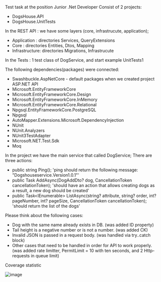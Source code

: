 Test task at the position Junior .Net Developer
Consist of 2 projects:
  - DogsHouse.API
  - DogsHouse.UnitTests
    
In the REST API : we have some layers (core, infrastrucute, application);
  - Application : directories Services, QueryExtensions
  - Core : directories Entities, Dtos, Mapping
  - Infrastructure: directories Migrations, Infrastrucute
    
In the Tests : 1 test class of DogService, and start example UnitTests1

The following dependencies(packages) were connected:
  - Swashbuckle.AspNetCore - default packages when we created project ASP.NET API
  - Microsoft.EntityFrameworkCore
  - Microsoft.EntityFrameworkCore.Design
  - Microsoft.EntityFrameworkCore.InMemory
  - Microsoft.EntityFrameworkCore.Relational
  - Npgsql.EntityFrameworkCore.PostgreSQL
  - Npgsql
  - AutoMapper.Extensions.Microsoft.DependencyInjection
  - NUnit
  - NUnit.Analyzers
  - NUnit3TestAdapter
  - Microsoft.NET.Test.Sdk
  - Moq

In the project we have the main service that called DogService;
There are three actions:
  - public string Ping(); 'ping should return the following message: "Dogshouseservice.Version1.0.1"'
  - public Task<Dog> AddAsync(DogAddDto? dog, CancellationToken cancellationToken); 'should have an action that allows creating dogs as a result, a new dog should be created'
  - public Task<IEnumerable<DogDto>> ListAsync(string? attribute, string? order, int? pageNumber, int? pageSize, CancellationToken cancellationToken); 'should return the list of the dogs'

Please think about the following cases:
  -	Dog with the same name already exists in DB. (was added ID property)
  -	Tail height is a negative number or is not a number. (was added CK)
  -	Invalid JSON is passed in a request body. (was handled via try..catch block)
  -	Other cases that need to be handled in order for API to work properly. (was added rate limitter, PermitLimit = 10 with ten seconds, and 2 Http-requests in queue limit)
    
  Coverage statistic
   
  ![image](https://github.com/user-attachments/assets/691b5438-f0b9-48f6-a803-cd132a5b4ada)
